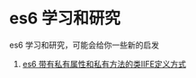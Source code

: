 # es6 学习和研究
es6 学习和研究，可能会给你一些新的启发

1. [es6 带有私有属性和私有方法的类IIFE定义方式](https://github.com/chaingree/es6-surprise/commit/9a557dbfe94c78b15369313c0a5ce8b6edf11d1c)
